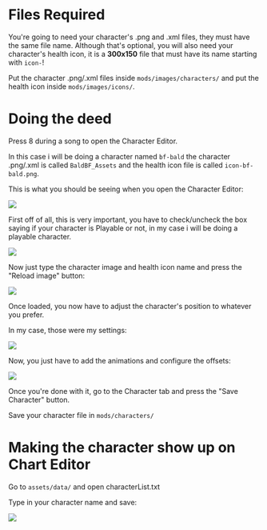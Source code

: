 # Files Required
You're going to need your character's .png and .xml files, they must have the same file name.
Although that's optional, you will also need your character's health icon, it is a **300x150** file that must have its name starting with `icon-`!

Put the character .png/.xml files inside `mods/images/characters/` and put the health icon inside `mods/images/icons/`.

# Doing the deed
Press 8 during a song to open the Character Editor.

In this case i will be doing a character named `bf-bald` the character .png/.xml is called `BaldBF_Assets` and the health icon file is called `icon-bf-bald.png`.

This is what you should be seeing when you open the Character Editor:

![](https://i.imgur.com/tR05EMP.png)

First off of all, this is very important, you have to check/uncheck the box saying if your character is Playable or not, in my case i will be doing a playable character.

![](https://i.imgur.com/9hc8TQg.png)

Now just type the character image and health icon name and press the "Reload image" button:

![](https://i.imgur.com/CaCGvu7.png)

Once loaded, you now have to adjust the character's position to whatever you prefer.

In my case, those were my settings:

![](https://i.imgur.com/NbK8ezF.png)

Now, you just have to add the animations and configure the offsets:

![](https://i.imgur.com/3YxaDNB.png)

Once you're done with it, go to the Character tab and press the "Save Character" button.

Save your character file in `mods/characters/`

# Making the character show up on Chart Editor

Go to `assets/data/` and open characterList.txt

Type in your character name and save:

![](https://i.imgur.com/T7FyxGw.png)